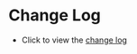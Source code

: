 # Change Log

- Click to view the [change log](https://github.com/goodix-ble/GR551x.SDK/wiki/Change-Notes-for-GR551x)


